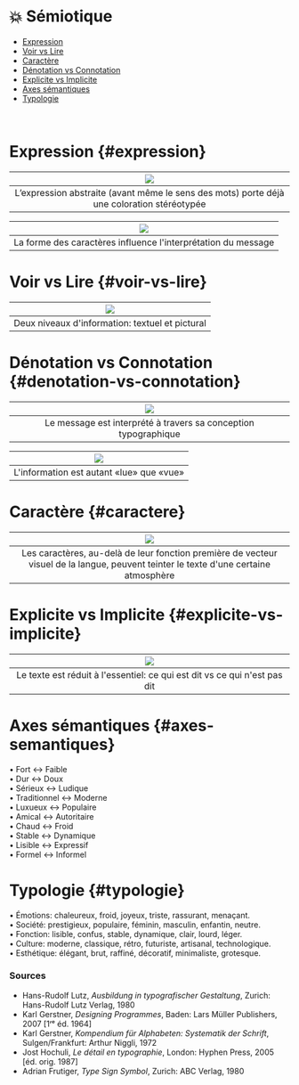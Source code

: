 # 💥 Sémiotique

- [Expression](#expression)
- [Voir vs Lire](#voir-vs-lire)
- [Caractère](#caractere)
- [Dénotation vs Connotation](#denotation-vs-connotation)
- [Explicite vs Implicite](#explicite-vs-implicite)
- [Axes sémantiques](#axes-semantiques)
- [Typologie](#typologie)

&nbsp;


# Expression {#expression}

|![](links/2-Seemiotique.jpg) |
|:---:|
| L’expression abstraite (avant même le sens des mots) porte déjà une coloration stéréotypée |

|![](links/2-Semiotique2.gif) |
|:---:|
| La forme des caractères influence l'interprétation du message |

# Voir vs Lire {#voir-vs-lire}

|![](links/2-Semiotique5.gif) |
|:---:|
| Deux niveaux d'information: textuel et pictural |

# Dénotation vs Connotation {#denotation-vs-connotation}

|![](links/2-Semiotique10.gif) |
|:---:|
| Le message est interprété à travers sa conception typographique |

|![](links/2-Semiotique16.gif) |
|:---:|
| L'information est autant «lue» que «vue» |

# Caractère {#caractere}

|![](links/0-Colonne20.gif) |
|:---:|
| Les caractères, au-delà de leur fonction première de vecteur visuel de la langue, peuvent teinter le texte d'une certaine atmosphère |

# Explicite vs Implicite {#explicite-vs-implicite}

|![](links/2-Semiotique26.gif) |
|:---:|
| Le texte est réduit à l'essentiel: ce qui est dit vs ce qui n'est pas dit |

# Axes sémantiques {#axes-semantiques}

•	Fort ↔ Faible  
•	Dur ↔ Doux  
•	Sérieux ↔ Ludique  
•	Traditionnel ↔ Moderne  
•	Luxueux ↔ Populaire  
•	Amical ↔ Autoritaire  
•	Chaud ↔ Froid  
•	Stable ↔ Dynamique  
•	Lisible ↔ Expressif  
•	Formel ↔ Informel  

# Typologie {#typologie}

•	Émotions: chaleureux, froid, joyeux, triste, rassurant, menaçant.  
•	Société: prestigieux, populaire, féminin, masculin, enfantin, neutre.  
•	Fonction: lisible, confus, stable, dynamique, clair, lourd, léger.  
•	Culture: moderne, classique, rétro, futuriste, artisanal, technologique.  
•	Esthétique: élégant, brut, raffiné, décoratif, minimaliste, grotesque.  


### Sources

- Hans-Rudolf Lutz, *Ausbildung in typografischer Gestaltung*, Zurich: Hans-Rudolf Lutz Verlag, 1980 
- Karl Gerstner, *Designing Programmes*, Baden: Lars Müller Publishers, 2007 [1ʳᵉ éd. 1964]  
- Karl Gerstner, *Kompendium für Alphabeten: Systematik der Schrift*, Sulgen/Frankfurt: Arthur Niggli, 1972 
- Jost Hochuli, *Le détail en typographie*, London: Hyphen Press, 2005 [éd. orig. 1987]  
- Adrian Frutiger, *Type Sign Symbol*, Zurich: ABC Verlag, 1980  

<!-- - **Prénom Nom**  
  *Titre*, 0000 -->

<!-- [^1]: Adrian Frutiger, *Type, Sign, Symbol*, 1980 -->
